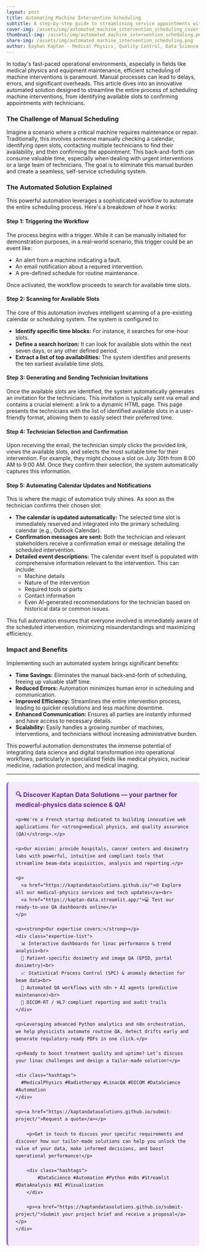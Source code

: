 ```yaml
---
layout: post
title: Automating Machine Intervention Scheduling
subtitle: A step-by-step guide to streamlining service appointments with automated workflows
cover-img: /assets/img/automated_machine_intervention_scheduling_cover.png
thumbnail-img: /assets/img/automated_machine_intervention_scheduling.png
share-img: /assets/img/automated_machine_intervention_scheduling.png
author: Kayhan Kaptan - Medical Physics, Quality Control, Data Science and Automation
---
```


In today's fast-paced operational environments, especially in fields like medical physics and equipment maintenance, efficient scheduling of machine interventions is paramount. Manual processes can lead to delays, errors, and significant overheads. This article dives into an innovative automated solution designed to streamline the entire process of scheduling machine interventions, from identifying available slots to confirming appointments with technicians.

### The Challenge of Manual Scheduling

Imagine a scenario where a critical machine requires maintenance or repair. Traditionally, this involves someone manually checking a calendar, identifying open slots, contacting multiple technicians to find their availability, and then confirming the appointment. This back-and-forth can consume valuable time, especially when dealing with urgent interventions or a large team of technicians. The goal is to eliminate this manual burden and create a seamless, self-service scheduling system.

### The Automated Solution Explained

This powerful automation leverages a sophisticated workflow to automate the entire scheduling process. Here's a breakdown of how it works:

#### Step 1: Triggering the Workflow

The process begins with a trigger. While it can be manually initiated for demonstration purposes, in a real-world scenario, this trigger could be an event like:
* An alert from a machine indicating a fault.
* An email notification about a required intervention.
* A pre-defined schedule for routine maintenance.

Once activated, the workflow proceeds to search for available time slots.

#### Step 2: Scanning for Available Slots

The core of this automation involves intelligent scanning of a pre-existing calendar or scheduling system. The system is configured to:
* **Identify specific time blocks:** For instance, it searches for one-hour slots.
* **Define a search horizon:** It can look for available slots within the next seven days, or any other defined period.
* **Extract a list of top availabilities:** The system identifies and presents the ten earliest available time slots.

#### Step 3: Generating and Sending Technician Invitations

Once the available slots are identified, the system automatically generates an invitation for the technicians. This invitation is typically sent via email and contains a crucial element: a link to a dynamic HTML page. This page presents the technicians with the list of identified available slots in a user-friendly format, allowing them to easily select their preferred time.

#### Step 4: Technician Selection and Confirmation

Upon receiving the email, the technician simply clicks the provided link, views the available slots, and selects the most suitable time for their intervention. For example, they might choose a slot on July 30th from 8:00 AM to 9:00 AM. Once they confirm their selection, the system automatically captures this information.

#### Step 5: Automating Calendar Updates and Notifications

This is where the magic of automation truly shines. As soon as the technician confirms their chosen slot:
* **The calendar is updated automatically:** The selected time slot is immediately reserved and integrated into the primary scheduling calendar (e.g., Outlook Calendar).
* **Confirmation messages are sent:** Both the technician and relevant stakeholders receive a confirmation email or message detailing the scheduled intervention.
* **Detailed event descriptions:** The calendar event itself is populated with comprehensive information relevant to the intervention. This can include:
    * Machine details
    * Nature of the intervention
    * Required tools or parts
    * Contact information
    * Even AI-generated recommendations for the technician based on historical data or common issues.

This full automation ensures that everyone involved is immediately aware of the scheduled intervention, minimizing misunderstandings and maximizing efficiency.

### Impact and Benefits

Implementing such an automated system brings significant benefits:
* **Time Savings:** Eliminates the manual back-and-forth of scheduling, freeing up valuable staff time.
* **Reduced Errors:** Automation minimizes human error in scheduling and communication.
* **Improved Efficiency:** Streamlines the entire intervention process, leading to quicker resolutions and less machine downtime.
* **Enhanced Communication:** Ensures all parties are instantly informed and have access to necessary details.
* **Scalability:** Easily handles a growing number of machines, interventions, and technicians without increasing administrative burden.

This powerful automation demonstrates the immense potential of integrating data science and digital transformation into operational workflows, particularly in specialized fields like medical physics, nuclear medicine, radiation protection, and medical imaging.

---

<html lang="en">
<head>
    <meta charset="UTF-8">
    <meta name="viewport" content="width=device-width, initial-scale=1.0">
    <title>Kaptan Data Solutions</title>
    <style>
        .citation {
            background-color: #f3e8ff;
            border-left: 4px solid #8b5cf6;
            padding: 20px;
            margin: 20px 0;
            border-radius: 8px;
            font-family: -apple-system, BlinkMacSystemFont, 'Segoe UI', Roboto, sans-serif;
            line-height: 1.6;
        }
        .citation h3 {
            color: #6b21a8;
            margin-top: 0;
        }
        .citation a {
            color: #7c3aed;
            text-decoration: none;
        }
        .citation a:hover {
            text-decoration: underline;
        }
        .expertise-list {
            margin: 15px 0;
        }
        .hashtags {
            font-weight: bold;
            color: #7c3aed;
            margin-top: 15px;
        }
    </style>
</head>
<body>
    <div class="citation">
        <h3>🔍 Discover Kaptan Data Solutions — your partner for medical-physics data science & QA!</h3>

    <p>We're a French startup dedicated to building innovative web applications for <strong>medical physics, and quality assurance (QA)</strong>.</p>

    <p>Our mission: provide hospitals, cancer centers and dosimetry labs with powerful, intuitive and compliant tools that streamline beam-data acquisition, analysis and reporting.</p>

    <p>
      <a href="https://kaptandatasolutions.github.io/">🌐 Explore all our medical-physics services and tech updates</a><br>
      <a href="https://kaptan-data.streamlit.app/">💻 Test our ready-to-use QA dashboards online</a>
    </p>

    <p><strong>Our expertise covers:</strong></p>
    <div class="expertise-list">
      📊 Interactive dashboards for linac performance & trend analysis<br>
      🔬 Patient-specific dosimetry and image QA (EPID, portal dosimetry)<br>
      📈 Statistical Process Control (SPC) & anomaly detection for beam data<br>
      🤖 Automated QA workflows with n8n + AI agents (predictive maintenance)<br>
      📑 DICOM-RT / HL7 compliant reporting and audit trails
    </div>

    <p>Leveraging advanced Python analytics and n8n orchestration, we help physicists automate routine QA, detect drifts early and generate regulatory-ready PDFs in one click.</p>

    <p>Ready to boost treatment quality and uptime? Let’s discuss your linac challenges and design a tailor-made solution!</p>

    <div class="hashtags">
      #MedicalPhysics #Radiotherapy #LinacQA #DICOM #DataScience #Automation
    </div>

    <p><a href="https://kaptandatasolutions.github.io/submit-project/">Request a quote</a></p>
        
        <p>Get in touch to discuss your specific requirements and discover how our tailor-made solutions can help you unlock the value of your data, make informed decisions, and boost operational performance!</p>
        
        <div class="hashtags">
            #DataScience #Automation #Python #n8n #Streamlit #DataAnalysis #AI #Visualization
        </div>
        
        <p><a href="https://kaptandatasolutions.github.io/submit-project/">Submit your project brief and receive a proposal</a></p>
    </div>
</body>
</html>